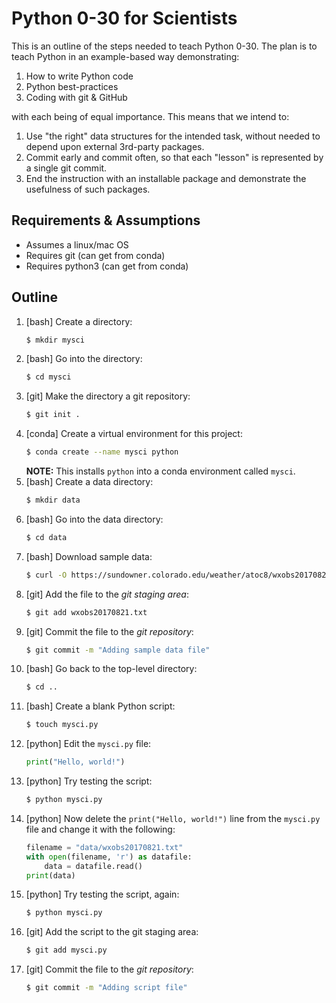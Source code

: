 Python 0-30 for Scientists
==========================

This is an outline of the steps needed to teach Python 0-30.  The plan is to teach
Python in an example-based way demonstrating:

1. How to write Python code
1. Python best-practices
1. Coding with git & GitHub

with each being of equal importance.  This means that we intend to:

1. Use "the right" data structures for the intended task, without needed to depend upon external 3rd-party packages.
1. Commit early and commit often, so that each "lesson" is represented by a single git commit.
1. End the instruction with an installable package and demonstrate the usefulness of such packages.

Requirements & Assumptions
--------------------------

- Assumes a linux/mac OS
- Requires git (can get from conda)
- Requires python3 (can get from conda)

Outline
-------

1. [bash] Create a directory:
   ```bash
   $ mkdir mysci
   ```
1. [bash] Go into the directory:
   ```bash
   $ cd mysci
   ```
1. [git] Make the directory a git repository:
   ```bash
   $ git init .
   ```
1. [conda] Create a virtual environment for this project:
   ```bash
   $ conda create --name mysci python
   ```
   **NOTE:** This installs `python` into a conda environment called `mysci`.
1. [bash] Create a data directory:
   ```bash
   $ mkdir data
   ```
1. [bash] Go into the data directory:
   ```bash
   $ cd data
   ```
1. [bash] Download sample data:
   ```bash
   $ curl -O https://sundowner.colorado.edu/weather/atoc8/wxobs20170821.txt
   ```
1. [git] Add the file to the *git staging area*:
   ```bash
   $ git add wxobs20170821.txt
   ```
1. [git] Commit the file to the *git repository*:
   ```bash
   $ git commit -m "Adding sample data file"
   ```
1. [bash] Go back to the top-level directory:
   ```bash
   $ cd ..
   ```
1. [bash] Create a blank Python script:
   ```bash
   $ touch mysci.py
   ```
1. [python] Edit the `mysci.py` file:
   ```python
   print("Hello, world!")
   ```
1. [python] Try testing the script:
   ```bash
   $ python mysci.py
   ```
1. [python] Now delete the `print("Hello, world!")` line from the `mysci.py`
   file and change it with the following:
   ```python
   filename = "data/wxobs20170821.txt"
   with open(filename, 'r') as datafile:
       data = datafile.read()
   print(data)
   ```
1. [python] Try testing the script, again:
   ```bash
   $ python mysci.py
   ```
1. [git] Add the script to the git staging area:
   ```bash
   $ git add mysci.py
   ```
1. [git] Commit the file to the *git repository*:
   ```bash
   $ git commit -m "Adding script file"
   ```
